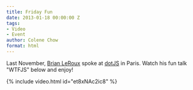 ```yaml
---
title: Friday Fun
date: 2013-01-18 00:00:00 Z
tags:
- Video
- Event
author: Colene Chow
format: html
---
```


Last November, [Brian LeRoux](http://twitter.com/brianleroux) spoke at [dotJS](http://dotconferences.eu) in Paris. Watch his fun talk "WTFJS" below and enjoy!

{% include video.html id="et8xNAc2ic8" %}
